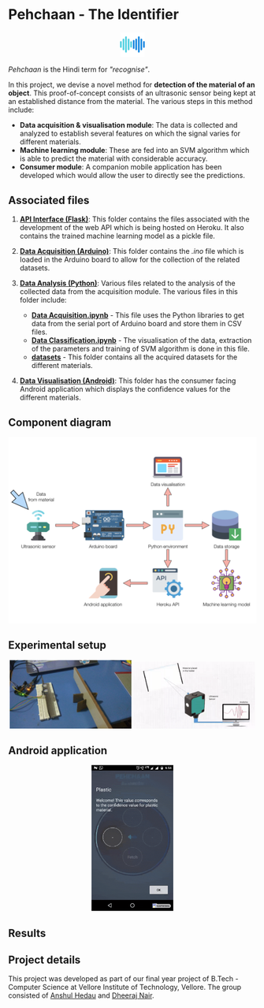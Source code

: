 # Pehchaan - The Identifier

<p align = "center"><img src="Pictures/App Logo.png" width = 10%"></img></p>

_Pehchaan_ is the Hindi term for *"recognise"*. 

In this project, we devise a novel method for **detection of the material of an object**. This proof-of-concept consists of an ultrasonic sensor being kept at an established distance from the material. The various steps in this method include: 
- **Data acquisition & visualisation module**: The data is collected and analyzed to establish several features on which the signal varies for different materials. 
- **Machine learning module**: These are fed into an SVM algorithm which is able to predict the material with considerable accuracy. 
- **Consumer module**: A companion mobile application has been developed which would allow the user to directly see the predictions.


## Associated files
1. **[API Interface (Flask)](https://github.com/Dheeraj1998/Pehchaan/tree/master/API_Interface_Flask)**: This folder contains the files associated with the development of the web API which is being hosted on Heroku. It also contains the trained machine learning model as a pickle file.

2. **[Data Acquisition (Arduino)](https://github.com/Dheeraj1998/Pehchaan/tree/master/Data_Acquisition_Arduino)**: This folder contains the *.ino* file which is loaded in the Arduino board to allow for the collection of the related datasets.

3. **[Data Analysis (Python)](https://github.com/Dheeraj1998/Pehchaan/tree/master/Data_Analysis_Python)**: Various files related to the analysis of the collected data from the acquisition module. The various files in this folder include:
   - **[Data Acquisition.ipynb](https://github.com/Dheeraj1998/Pehchaan/tree/master/Data_Analysis_Python/Data%20Acquisition.ipynb)** - This file uses the Python libraries to get data from the serial port of Arduino board and store them in CSV files.
   - **[Data Classification.ipynb](https://github.com/Dheeraj1998/Pehchaan/tree/master/Data_Analysis_Python/Data%20Classification.ipynb)** - The visualisation of the data, extraction of the parameters and training of SVM algorithm is done in this file.
   - **[datasets](https://github.com/Dheeraj1998/Pehchaan/tree/master/Data_Analysis_Python/datasets)** - This folder contains all the acquired datasets for the different materials.
   
4. **[Data Visualisation (Android)](https://github.com/Dheeraj1998/Pehchaan/tree/master/Data_Visualisation_Android)**: This folder has the consumer facing Android application which displays the confidence values for the different materials.


## Component diagram
<p align = "center"><img src="Pictures/Component Diagram.png"></img></p>


## Experimental setup
<p align = "center"><img src="Pictures/Experimental Setup.jpeg" width="49%"></img> <img src="Pictures/Working.gif" width="49%"></img></p>


## Android application
<p align = "center"><img src="Pictures/Android Application.gif" width="33%"></img></p>


## Results


## Project details
This project was developed as part of our final year project of B.Tech - Computer Science at Vellore Institute of Technology, Vellore. The group consisted of [Anshul Hedau](https://www.linkedin.com/in/anshul-hedau) and [Dheeraj Nair](https://www.linkedin.com/in/dheeraj1998).

